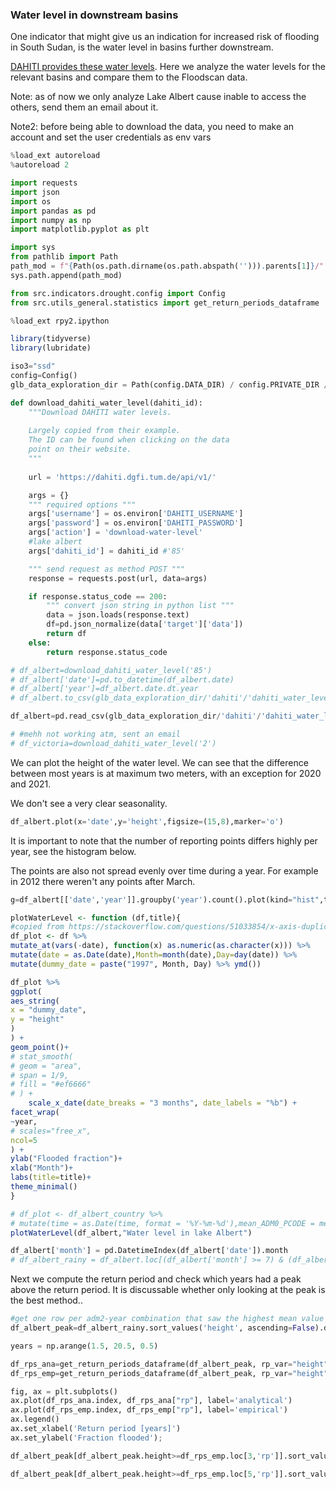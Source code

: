 ### Water level in downstream basins
One indicator that might give us an indication for increased risk of flooding in South Sudan, is the water level in basins further downstream. 

[DAHITI provides these water levels](https://dahiti.dgfi.tum.de/en/map/). Here we analyze the water levels for the relevant basins and compare them to the Floodscan data. 

Note: as of now we only analyze Lake Albert cause inable to access the others, send them an email about it. 

Note2: before being able to download the data, you need to make an account and set the user credentials as env vars

```python
%load_ext autoreload
%autoreload 2
```

```python
import requests
import json
import os
import pandas as pd
import numpy as np
import matplotlib.pyplot as plt
```

```python
import sys
from pathlib import Path
path_mod = f"{Path(os.path.dirname(os.path.abspath(''))).parents[1]}/"
sys.path.append(path_mod)

from src.indicators.drought.config import Config
from src.utils_general.statistics import get_return_periods_dataframe
```

```python
%load_ext rpy2.ipython
```

```R
library(tidyverse)
library(lubridate)
```

```python
iso3="ssd"
config=Config()
glb_data_exploration_dir = Path(config.DATA_DIR) / config.PRIVATE_DIR / "exploration" / "glb"
```

```python
def download_dahiti_water_level(dahiti_id):
    """Download DAHITI water levels. 
    
    Largely copied from their example. 
    The ID can be found when clicking on the data
    point on their website. 
    """
    
    url = 'https://dahiti.dgfi.tum.de/api/v1/'

    args = {}
    """ required options """
    args['username'] = os.environ['DAHITI_USERNAME']
    args['password'] = os.environ['DAHITI_PASSWORD']
    args['action'] = 'download-water-level'
    #lake albert
    args['dahiti_id'] = dahiti_id #'85'

    """ send request as method POST """
    response = requests.post(url, data=args)

    if response.status_code == 200:
        """ convert json string in python list """
        data = json.loads(response.text)
        df=pd.json_normalize(data['target']['data'])
        return df
    else:
        return response.status_code
```

```python
# df_albert=download_dahiti_water_level('85')
# df_albert['date']=pd.to_datetime(df_albert.date)
# df_albert['year']=df_albert.date.dt.year
# df_albert.to_csv(glb_data_exploration_dir/'dahiti'/'dahiti_water_levels_lake_albert_id_85.csv',index=False)
```

```python
df_albert=pd.read_csv(glb_data_exploration_dir/'dahiti'/'dahiti_water_levels_lake_albert_id_85.csv',parse_dates=['date'])
```

```python
# #mehh not working atm, sent an email
# df_victoria=download_dahiti_water_level('2')
```

We can plot the height of the water level. 
We can see that the difference between most years is at maximum two meters, with an exception for 2020 and 2021. 

We don't see a very clear seasonality. 

```python
df_albert.plot(x='date',y='height',figsize=(15,8),marker='o')
```

It is important to note that the number of reporting points differs highly per year, see the histogram below. 

The points are also not spread evenly over time during a year. For example in 2012 there weren't any points after March. 

```python
g=df_albert[['date','year']].groupby('year').count().plot(kind="hist",title="Number of points per year");
```

```R
plotWaterLevel <- function (df,title){
#copied from https://stackoverflow.com/questions/51033854/x-axis-duplicates-for-a-time-series-using-facet-wrap-in-ggplot
df_plot <- df %>%
mutate_at(vars(-date), function(x) as.numeric(as.character(x))) %>%
mutate(date = as.Date(date),Month=month(date),Day=day(date)) %>%
mutate(dummy_date = paste("1997", Month, Day) %>% ymd())

df_plot %>%
ggplot(
aes_string(
x = "dummy_date",
y = "height"
)
) +
geom_point()+
# stat_smooth(
# geom = "area",
# span = 1/9,
# fill = "#ef6666"
# ) +
    scale_x_date(date_breaks = "3 months", date_labels = "%b") +
facet_wrap(
~year,
# scales="free_x",
ncol=5
) +
ylab("Flooded fraction")+
xlab("Month")+
labs(title=title)+
theme_minimal()
}
```

```R magic_args="-i df_albert -w 40 -h 20 --units cm"
# df_plot <- df_albert_country %>%
# mutate(time = as.Date(time, format = '%Y-%m-%d'),mean_ADM0_PCODE = mean_ADM0_PCODE*100)
plotWaterLevel(df_albert,"Water level in lake Albert")
```

```python
df_albert['month'] = pd.DatetimeIndex(df_albert['date']).month
# df_albert_rainy = df_albert.loc[(df_albert['month'] >= 7) & (df_albert['month'] <= 10)]
```

Next we compute the return period and check which years had a peak above the return period. 
It is discussable whether only looking at the peak is the best method.. 

```python
#get one row per adm2-year combination that saw the highest mean value
df_albert_peak=df_albert_rainy.sort_values('height', ascending=False).drop_duplicates(['year'])
```

```python
years = np.arange(1.5, 20.5, 0.5)
```

```python
df_rps_ana=get_return_periods_dataframe(df_albert_peak, rp_var="height",years=years, method="analytical",round_rp=False)
df_rps_emp=get_return_periods_dataframe(df_albert_peak, rp_var="height",years=years, method="empirical",round_rp=False)
```

```python
fig, ax = plt.subplots()
ax.plot(df_rps_ana.index, df_rps_ana["rp"], label='analytical')
ax.plot(df_rps_emp.index, df_rps_emp["rp"], label='empirical')
ax.legend()
ax.set_xlabel('Return period [years]')
ax.set_ylabel('Fraction flooded');
```

```python
df_albert_peak[df_albert_peak.height>=df_rps_emp.loc[3,'rp']].sort_values('year')
```

```python
df_albert_peak[df_albert_peak.height>=df_rps_emp.loc[5,'rp']].sort_values('year')
```
